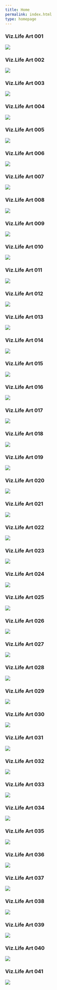 ```yaml
---
title: Home
permalink: index.html
type: homepage
---
```


### Viz.Life Art 001 
![](/images/art-collection/1.jpg) 

### Viz.Life Art 002 
![](/images/art-collection/2.jpg) 

### Viz.Life Art 003 
![](/images/art-collection/3.jpg) 

### Viz.Life Art 004 
![](/images/art-collection/4.jpg) 

### Viz.Life Art 005 
![](/images/art-collection/5.jpg) 

### Viz.Life Art 006 
![](/images/art-collection/6.jpg) 

### Viz.Life Art 007 
![](/images/art-collection/7.jpg) 

### Viz.Life Art 008 
![](/images/art-collection/8.jpg) 

### Viz.Life Art 009 
![](/images/art-collection/9.jpg) 

### Viz.Life Art 010 
![](/images/art-collection/10.jpg) 

### Viz.Life Art 011 
![](/images/art-collection/11.jpg) 

### Viz.Life Art 012 
![](/images/art-collection/12.jpg) 

### Viz.Life Art 013 
![](/images/art-collection/13.jpg) 

### Viz.Life Art 014 
![](/images/art-collection/14.jpg) 

### Viz.Life Art 015 
![](/images/art-collection/15.jpg) 

### Viz.Life Art 016 
![](/images/art-collection/16.jpg) 

### Viz.Life Art 017 
![](/images/art-collection/17.jpg) 

### Viz.Life Art 018 
![](/images/art-collection/18.jpg) 

### Viz.Life Art 019 
![](/images/art-collection/19.jpg) 

### Viz.Life Art 020 
![](/images/art-collection/20.jpg) 

### Viz.Life Art 021 
![](/images/art-collection/21.jpg) 

### Viz.Life Art 022 
![](/images/art-collection/22.jpg) 

### Viz.Life Art 023 
![](/images/art-collection/23.jpg) 

### Viz.Life Art 024 
![](/images/art-collection/24.jpg) 

### Viz.Life Art 025 
![](/images/art-collection/25.jpg) 

### Viz.Life Art 026 
![](/images/art-collection/26.jpg) 

### Viz.Life Art 027 
![](/images/art-collection/27.jpg) 

### Viz.Life Art 028 
![](/images/art-collection/28.jpg) 

### Viz.Life Art 029 
![](/images/art-collection/29.jpg) 

### Viz.Life Art 030 
![](/images/art-collection/30.jpg) 

### Viz.Life Art 031 
![](/images/art-collection/31.jpg) 

### Viz.Life Art 032 
![](/images/art-collection/32.jpg) 

### Viz.Life Art 033 
![](/images/art-collection/33.jpg) 

### Viz.Life Art 034 
![](/images/art-collection/34.jpg) 

### Viz.Life Art 035 
![](/images/art-collection/35.jpg) 

### Viz.Life Art 036 
![](/images/art-collection/36.jpg) 

### Viz.Life Art 037 
![](/images/art-collection/37.jpg) 

### Viz.Life Art 038 
![](/images/art-collection/38.jpg) 

### Viz.Life Art 039 
![](/images/art-collection/39.jpg) 

### Viz.Life Art 040 
![](/images/art-collection/40.jpg) 

### Viz.Life Art 041 
![](/images/art-collection/41.jpg) 
